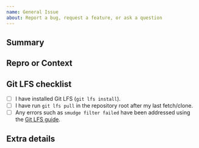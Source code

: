 ```yaml
---
name: General Issue
about: Report a bug, request a feature, or ask a question
---
```


## Summary

<!-- Briefly describe the problem or request. -->

## Repro or Context

<!-- Steps, commands, logs, or links that help us reproduce or understand the issue. -->

## Git LFS checklist

- [ ] I have installed Git LFS (`git lfs install`).
- [ ] I have run `git lfs pull` in the repository root after my last fetch/clone.
- [ ] Any errors such as `smudge filter failed` have been addressed using the [Git LFS guide](../docs/git-lfs.md).

## Extra details

<!-- Screenshots, environment info (OS, Python version), or anything else that will help. -->
